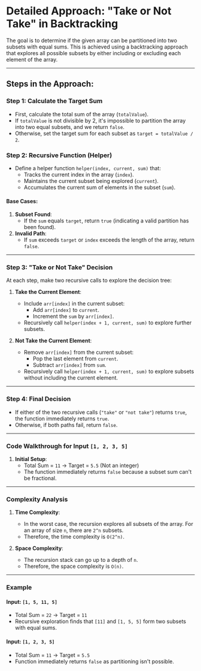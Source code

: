 # Detailed Approach: "Take or Not Take" in Backtracking

The goal is to determine if the given array can be partitioned into two subsets with equal sums. This is achieved using a backtracking approach that explores all possible subsets by either including or excluding each element of the array.

---

## Steps in the Approach:

### Step 1: **Calculate the Target Sum**

- First, calculate the total sum of the array (`totalValue`).
- If `totalValue` is not divisible by 2, it's impossible to partition the array into two equal subsets, and we return `false`.
- Otherwise, set the target sum for each subset as `target = totalValue / 2`.

### Step 2: **Recursive Function (Helper)**

- Define a helper function `helper(index, current, sum)` that:
  - Tracks the current index in the array (`index`).
  - Maintains the current subset being explored (`current`).
  - Accumulates the current sum of elements in the subset (`sum`).

#### Base Cases:

1. **Subset Found**:
   - If the `sum` equals `target`, return `true` (indicating a valid partition has been found).
2. **Invalid Path**:
   - If `sum` exceeds `target` or `index` exceeds the length of the array, return `false`.

---

### Step 3: **"Take or Not Take" Decision**

At each step, make two recursive calls to explore the decision tree:

1. **Take the Current Element**:

   - Include `arr[index]` in the current subset:
     - Add `arr[index]` to `current`.
     - Increment the `sum` by `arr[index]`.
   - Recursively call `helper(index + 1, current, sum)` to explore further subsets.

2. **Not Take the Current Element**:
   - Remove `arr[index]` from the current subset:
     - Pop the last element from `current`.
     - Subtract `arr[index]` from `sum`.
   - Recursively call `helper(index + 1, current, sum)` to explore subsets without including the current element.

---

### Step 4: **Final Decision**

- If either of the two recursive calls (`"take"` or `"not take"`) returns `true`, the function immediately returns `true`.
- Otherwise, if both paths fail, return `false`.

---

### Code Walkthrough for Input `[1, 2, 3, 5]`

1. **Initial Setup**:
   - Total Sum = `11` → Target = `5.5` (Not an integer)
   - The function immediately returns `false` because a subset sum can't be fractional.

---

### Complexity Analysis

1. **Time Complexity**:

   - In the worst case, the recursion explores all subsets of the array. For an array of size `n`, there are `2^n` subsets.
   - Therefore, the time complexity is `O(2^n)`.

2. **Space Complexity**:
   - The recursion stack can go up to a depth of `n`.
   - Therefore, the space complexity is `O(n)`.

---

### Example

#### Input: `[1, 5, 11, 5]`

- Total Sum = `22` → Target = `11`
- Recursive exploration finds that `[11]` and `[1, 5, 5]` form two subsets with equal sums.

#### Input: `[1, 2, 3, 5]`

- Total Sum = `11` → Target = `5.5`
- Function immediately returns `false` as partitioning isn't possible.
